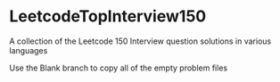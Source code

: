 # LeetcodeTopInterview150
A collection of the Leetcode 150 Interview question solutions in various languages

Use the Blank branch to copy all of the empty problem files
